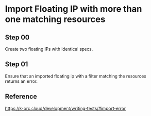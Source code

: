 # Import Floating IP with more than one matching resources

## Step 00

Create two floating IPs with identical specs.

## Step 01

Ensure that an imported floating ip with a filter matching the resources returns an error.

## Reference

https://k-orc.cloud/development/writing-tests/#import-error
